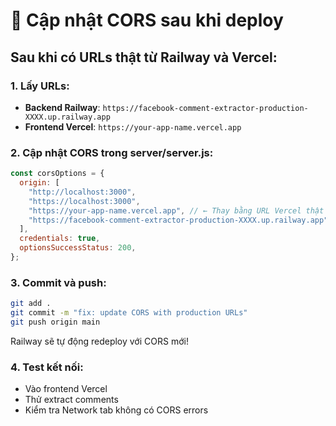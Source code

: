 # 🔧 Cập nhật CORS sau khi deploy

## Sau khi có URLs thật từ Railway và Vercel:

### 1. Lấy URLs:

- **Backend Railway**: `https://facebook-comment-extractor-production-XXXX.up.railway.app`
- **Frontend Vercel**: `https://your-app-name.vercel.app`

### 2. Cập nhật CORS trong server/server.js:

```javascript
const corsOptions = {
  origin: [
    "http://localhost:3000",
    "https://localhost:3000",
    "https://your-app-name.vercel.app", // ← Thay bằng URL Vercel thật
    "https://facebook-comment-extractor-production-XXXX.up.railway.app", // ← URL Railway (optional)
  ],
  credentials: true,
  optionsSuccessStatus: 200,
};
```

### 3. Commit và push:

```bash
git add .
git commit -m "fix: update CORS with production URLs"
git push origin main
```

Railway sẽ tự động redeploy với CORS mới!

### 4. Test kết nối:

- Vào frontend Vercel
- Thử extract comments
- Kiểm tra Network tab không có CORS errors
